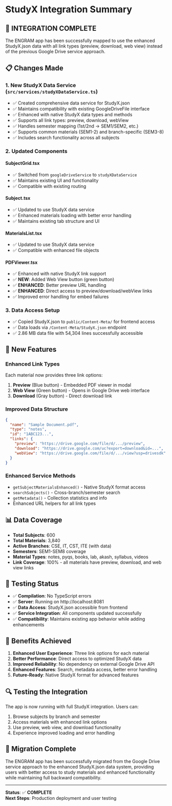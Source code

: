 # StudyX Integration Summary

## 🎯 **INTEGRATION COMPLETE**

The ENGRAM app has been successfully mapped to use the enhanced StudyX.json data with all link types (preview, download, web view) instead of the previous Google Drive service approach.

## 📋 **Changes Made**

### 1. **New StudyX Data Service** (`src/services/studyXDataService.ts`)
- ✅ Created comprehensive data service for StudyX.json
- ✅ Maintains compatibility with existing GoogleDriveFile interface
- ✅ Enhanced with native StudyX data types and methods
- ✅ Supports all link types: preview, download, webView
- ✅ Handles semester mapping (1st/2nd → SEM1/SEM2, etc.)
- ✅ Supports common materials (SEM1-2) and branch-specific (SEM3-8)
- ✅ Includes search functionality across all subjects

### 2. **Updated Components**

#### **SubjectGrid.tsx**
- ✅ Switched from `googleDriveService` to `studyXDataService`
- ✅ Maintains existing UI and functionality
- ✅ Compatible with existing routing

#### **Subject.tsx**
- ✅ Updated to use StudyX data service
- ✅ Enhanced materials loading with better error handling
- ✅ Maintains existing tab structure and UI

#### **MaterialsList.tsx**
- ✅ Updated to use StudyX data service
- ✅ Compatible with enhanced file objects

#### **PDFViewer.tsx**
- ✅ Enhanced with native StudyX link support
- ✅ **NEW**: Added Web View button (green button)
- ✅ **ENHANCED**: Better preview URL handling
- ✅ **ENHANCED**: Direct access to preview/download/webView links
- ✅ Improved error handling for embed failures

### 3. **Data Access Setup**
- ✅ Copied StudyX.json to `public/Content-Meta/` for frontend access
- ✅ Data loads via `/Content-Meta/StudyX.json` endpoint
- ✅ 2.86 MB data file with 54,304 lines successfully accessible

## 🔧 **New Features**

### **Enhanced Link Types**
Each material now provides three link options:
1. **Preview** (Blue button) - Embedded PDF viewer in modal
2. **Web View** (Green button) - Opens in Google Drive web interface  
3. **Download** (Gray button) - Direct download link

### **Improved Data Structure**
```json
{
  "name": "Sample Document.pdf",
  "type": "notes",
  "id": "1ABC123...",
  "links": {
    "preview": "https://drive.google.com/file/d/.../preview",
    "download": "https://drive.google.com/uc?export=download&id=...",
    "webView": "https://drive.google.com/file/d/.../view?usp=drivesdk"
  }
}
```

### **Enhanced Service Methods**
- `getSubjectMaterialsEnhanced()` - Native StudyX format access
- `searchSubjects()` - Cross-branch/semester search
- `getMetadata()` - Collection statistics and info
- Enhanced URL helpers for all link types

## 📊 **Data Coverage**

- **Total Subjects**: 600
- **Total Materials**: 3,840
- **Active Branches**: CSE, IT, CST, ITE (with data)
- **Semesters**: SEM1-SEM8 coverage
- **Material Types**: notes, pyqs, books, lab, akash, syllabus, videos
- **Link Coverage**: 100% - all materials have preview, download, and web view links

## 🚀 **Testing Status**

- ✅ **Compilation**: No TypeScript errors
- ✅ **Server**: Running on http://localhost:8081
- ✅ **Data Access**: StudyX.json accessible from frontend
- ✅ **Service Integration**: All components updated successfully
- ✅ **Compatibility**: Maintains existing app behavior while adding enhancements

## 🎯 **Benefits Achieved**

1. **Enhanced User Experience**: Three link options for each material
2. **Better Performance**: Direct access to optimized StudyX data
3. **Improved Reliability**: No dependency on external Google Drive API
4. **Enhanced Features**: Search, metadata access, better error handling
5. **Future-Ready**: Native StudyX format for advanced features

## 🔍 **Testing the Integration**

The app is now running with full StudyX integration. Users can:

1. Browse subjects by branch and semester
2. Access materials with enhanced link options
3. Use preview, web view, and download functionality
4. Experience improved loading and error handling

## 📝 **Migration Complete**

The ENGRAM app has been successfully migrated from the Google Drive service approach to the enhanced StudyX.json data system, providing users with better access to study materials and enhanced functionality while maintaining full backward compatibility.

---

**Status**: ✅ **COMPLETE**  
**Next Steps**: Production deployment and user testing
